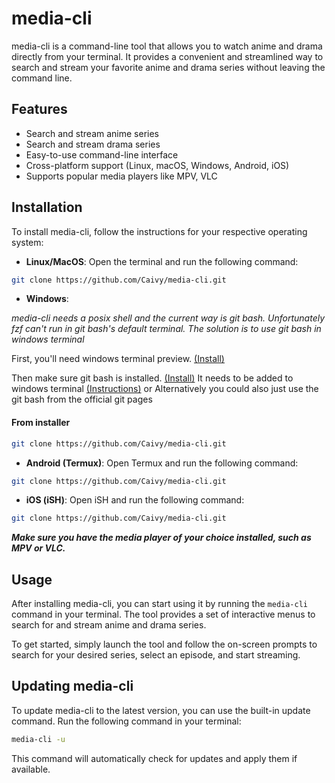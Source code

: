 # media-cli

media-cli is a command-line tool that allows you to watch anime and drama directly from your terminal. It provides a convenient and streamlined way to search and stream your favorite anime and drama series without leaving the command line.

## Features

- Search and stream anime series
- Search and stream drama series
- Easy-to-use command-line interface
- Cross-platform support (Linux, macOS, Windows, Android, iOS)
- Supports popular media players like MPV, VLC

## Installation

To install media-cli, follow the instructions for your respective operating system:

- **Linux/MacOS**: Open the terminal and run the following command:
```sh
git clone https://github.com/Caivy/media-cli.git
```
- **Windows**:

*media-cli needs a posix shell and the current way is git bash. Unfortunately fzf can't run in git bash's default terminal. The solution is to use git bash in windows terminal*

First, you'll need windows terminal preview. [(Install)](https://apps.microsoft.com/store/detail/windows-terminal-preview/9N8G5RFZ9XK3?hl=de-at&gl=at&rtc=1)

Then make sure git bash is installed. [(Install)](https://git-scm.com/download/win) It needs to be added to windows terminal [(Instructions)](https://stackoverflow.com/questions/56839307/adding-git-bash-to-the-new-windows-terminal) or Alternatively you could also just use the git bash from the official git pages 

#### From installer
```sh
git clone https://github.com/Caivy/media-cli.git
```
- **Android (Termux)**: Open Termux and run the following command:
```bash
git clone https://github.com/Caivy/media-cli.git
```
- **iOS (iSH)**: Open iSH and run the following command:
```bash
git clone https://github.com/Caivy/media-cli.git
```
***Make sure you have the media player of your choice installed, such as MPV or VLC.***

## Usage

After installing media-cli, you can start using it by running the `media-cli` command in your terminal. The tool provides a set of interactive menus to search for and stream anime and drama series.

To get started, simply launch the tool and follow the on-screen prompts to search for your desired series, select an episode, and start streaming.

## Updating media-cli

To update media-cli to the latest version, you can use the built-in update command. Run the following command in your terminal:

```bash
media-cli -u
```

This command will automatically check for updates and apply them if available.

